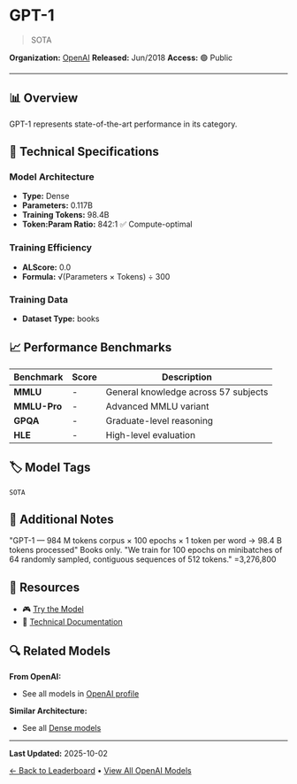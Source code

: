 # GPT-1

> SOTA

**Organization:** [OpenAI](../../labs/openai.md)
**Released:** Jun/2018
**Access:** 🟢 Public

---

## 📊 Overview

GPT-1 represents state-of-the-art performance in its category.

## 🔧 Technical Specifications

### Model Architecture
- **Type:** Dense
- **Parameters:** 0.117B
- **Training Tokens:** 98.4B
- **Token:Param Ratio:** 842:1 ✅ Compute-optimal

### Training Efficiency
- **ALScore:** 0.0
- **Formula:** √(Parameters × Tokens) ÷ 300

### Training Data
- **Dataset Type:** books

## 📈 Performance Benchmarks

| Benchmark | Score | Description |
|-----------|-------|-------------|
| **MMLU** | - | General knowledge across 57 subjects |
| **MMLU-Pro** | - | Advanced MMLU variant |
| **GPQA** | - | Graduate-level reasoning |
| **HLE** | - | High-level evaluation |

## 🏷️ Model Tags

`SOTA`

## 📝 Additional Notes

"GPT-1 — 984 M tokens corpus × 100 epochs × 1 token per word → 98.4 B tokens processed" Books only. "We train for 100 epochs on minibatches of 64 randomly sampled, contiguous sequences of 512 tokens." =3,276,800

## 🔗 Resources

- 🎮 [Try the Model](https://huggingface.co/openai-community/openai-gpt)
- 📄 [Technical Documentation](https://openai.com/blog/language-unsupervised/)

## 🔍 Related Models

**From OpenAI:**
- See all models in [OpenAI profile](../../labs/openai.md)

**Similar Architecture:**
- See all [Dense models](../../architectures/dense.md)

---

**Last Updated:** 2025-10-02

[← Back to Leaderboard](../../README.md) • [View All OpenAI Models](../../labs/openai.md)
